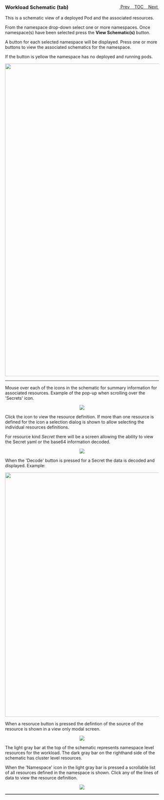 <topicKey schematics/>
<topicBack id="topicNext" link="storage"/>
<topicNext id="topicBack" link="cluster"/>

<a style="float: right;" href="javascript:docNextTopic()">&nbsp;&nbsp;Next&nbsp;<i class="fa fa-lg fa-arrow-right"></i></a>
<a style="float: right;" href="javascript:docNextTopic('toc')">&nbsp;&nbsp;TOC&nbsp;&nbsp;</a>
<a style="float: right;" href="javascript:docPrevTopic()"><i class="fa fa-lg fa-arrow-left"></i>&nbsp;Prev&nbsp;&nbsp;</a>

### Workload Schematic (tab)

This is a schematic view of a deployed Pod and the associated resources.

From the namespace drop-down select one or more namespaces.  Once namespace(s) have been selected press the __View Schematic(s)__ button. 

A button for each selected namespace will be displayed.  Press one or more buttons to view the associated schematics for the namespace.  

If the button is yellow the namespace has no deployed and running pods.


<p align="center">
  <img style="float: center;" src="docs/docimages/tab_workloadschematics.png" width="1024">
</p>

---

Mouse over each of the icons in the schematic for summary information for associated resources.  Example of the pop-up when scrolling over the 'Secrets' icon.

<p align="center">
  <img style="float: center;" src="docs/docimages/tab_workloadschematics_rollover.png">
</p>


Click the icon to view the resource definition.  If more than one resource is defined for the icon a selection dialog is shown to allow selecting the individual resources definitions.

For resource kind _Secret_ there will be a screen allowing the ability to view the Secret yaml or the base64 information decoded.

<p align="center">
  <img style="float: center;" src="docs/docimages/tab_workloadschematics_resources.png">
</p>

When the 'Decode' button is pressed for a Secret the data is decoded and displayed.  Example:

<p align="center">
  <img style="float: center;" src="docs/docimages/tab_workloadschematics_decode.png" width="800">
</p>


When a resoruce button is pressed the defintion of the source of the resource is shown in a view only modal screen.
<p align="center">
  <img style="float: center;" src="docs/docimages/tab_workloadschematics_source.png">
</p>


The light gray bar at the top of the schematic represents namespace level resources for the workload.  The dark gray bar on the righthand side of the schematic has cluster level resources.

When the 'Namespace' icon in the light gray bar is pressed a scrollable list of all resources defined in the 
namespace is shown.  Click any of the lines of data to view the resource definition.

<p align="center">
  <img style="float: center;" src="docs/docimages/tab_workloadschematics_namespace.png">
</p>

<hr style="border:1px solid #aaaaaa">
